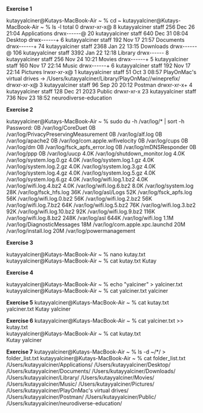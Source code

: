 **Exercise 1**

kutayyalciner@Kutays-MacBook-Air ~ % cd ~
kutayyalciner@Kutays-MacBook-Air ~ % ls -l
total 0
drwxr-xr-x@   8 kutayyalciner  staff   256 Dec 26 21:04 Applications
drwx------@  20 kutayyalciner  staff   640 Dec 31 08:04 Desktop
drwx------+   6 kutayyalciner  staff   192 Nov 17 21:57 Documents
drwx------+  74 kutayyalciner  staff  2368 Jan 22 13:15 Downloads
drwx------@ 106 kutayyalciner  staff  3392 Jan 22 12:18 Library
drwx------    8 kutayyalciner  staff   256 Nov 24 10:21 Movies
drwx------+   5 kutayyalciner  staff   160 Nov 17 22:14 Music
drwx------+   6 kutayyalciner  staff   192 Nov 17 22:14 Pictures
lrwxr-xr-x@   1 kutayyalciner  staff    51 Oct  3 08:57 PlayOnMac's virtual drives -> /Users/kutayyalciner/Library/PlayOnMac//wineprefix/
drwxr-xr-x@   3 kutayyalciner  staff    96 Sep 20 20:12 Postman
drwxr-xr-x+   4 kutayyalciner  staff   128 Dec 21  2023 Public
drwxr-xr-x   23 kutayyalciner  staff   736 Nov 23 18:52 neurodiverse-education

**Exercise 2**

kutayyalciner@Kutays-MacBook-Air ~ % sudo du -h /var/log/* | sort -h
Password:
  0B	/var/log/CoreDuet
  0B	/var/log/PrivacyPreservingMeasurement
  0B	/var/log/alf.log
  0B	/var/log/apache2
  0B	/var/log/com.apple.wifivelocity
  0B	/var/log/cups
  0B	/var/log/dm
  0B	/var/log/fsck_apfs_error.log
  0B	/var/log/mDNSResponder
  0B	/var/log/ppp
  0B	/var/log/uucp
4.0K	/var/log/shutdown_monitor.log
4.0K	/var/log/system.log.0.gz
4.0K	/var/log/system.log.1.gz
4.0K	/var/log/system.log.2.gz
4.0K	/var/log/system.log.3.gz
4.0K	/var/log/system.log.4.gz
4.0K	/var/log/system.log.5.gz
4.0K	/var/log/system.log.6.gz
4.0K	/var/log/wifi.log.1.bz2
4.0K	/var/log/wifi.log.4.bz2
4.0K	/var/log/wifi.log.6.bz2
8.0K	/var/log/system.log
 28K	/var/log/fsck_hfs.log
 36K	/var/log/asl/Logs
 52K	/var/log/fsck_apfs.log
 56K	/var/log/wifi.log.0.bz2
 56K	/var/log/wifi.log.2.bz2
 56K	/var/log/wifi.log.7.bz2
 64K	/var/log/wifi.log.5.bz2
 76K	/var/log/wifi.log.3.bz2
 92K	/var/log/wifi.log.10.bz2
 92K	/var/log/wifi.log.9.bz2
116K	/var/log/wifi.log.8.bz2
248K	/var/log/asl
644K	/var/log/wifi.log
1.1M	/var/log/DiagnosticMessages
 18M	/var/log/com.apple.xpc.launchd
 20M	/var/log/install.log
 20M	/var/log/powermanagement

**Exercise 3**

kutayyalciner@Kutays-MacBook-Air ~ % nano kutay.txt
kutayyalciner@Kutays-MacBook-Air ~ % cat kutay.txt 
Kutay

**Exercise 4**

kutayyalciner@Kutays-MacBook-Air ~ % echo "yalciner" > yalciner.txt
kutayyalciner@Kutays-MacBook-Air ~ % cat yalciner.txt
yalciner

**Exercise 5**
kutayyalciner@Kutays-MacBook-Air ~ % cat kutay.txt yalciner.txt
Kutay
yalciner

**Exercise 6**
kutayyalciner@Kutays-MacBook-Air ~ % cat yalciner.txt >> kutay.txt             
kutayyalciner@Kutays-MacBook-Air ~ % cat kutay.txt    
Kutay
yalciner

**Exercise 7**
kutayyalciner@Kutays-MacBook-Air ~ % ls -d ~/*/ > folder_list.txt
kutayyalciner@Kutays-MacBook-Air ~ % cat folder_list.txt
/Users/kutayyalciner/Applications/
/Users/kutayyalciner/Desktop/
/Users/kutayyalciner/Documents/
/Users/kutayyalciner/Downloads/
/Users/kutayyalciner/Library/
/Users/kutayyalciner/Movies/
/Users/kutayyalciner/Music/
/Users/kutayyalciner/Pictures/
/Users/kutayyalciner/PlayOnMac's virtual drives/
/Users/kutayyalciner/Postman/
/Users/kutayyalciner/Public/
/Users/kutayyalciner/neurodiverse-education/








